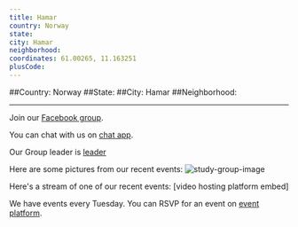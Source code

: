 ```yaml
---
title: Hamar
country: Norway
state: 
city: Hamar
neighborhood: 
coordinates: 61.00265, 11.163251
plusCode:
---
```


##Country: Norway
##State: 
##City: Hamar
##Neighborhood: 
*****
Join our [Facebook group](https://www.facebook.com/groups/free.code.camp.hamar).

You can chat with us on [chat app]().

Our Group leader is [leader]()

Here are some pictures from our recent events:
![study-group-image]()

Here's a stream of one of our recent events:
[video hosting platform embed]

We have events every Tuesday. You can RSVP for an event on [event platform]().
